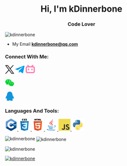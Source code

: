 <h1 align="center">Hi, I'm kDinnerbone</h1>
<h3 align="center">Code Lover</h3>

<p align="left"> <img src="https://komarev.com/ghpvc/?username=kdinnerbone&label=Profile%20views&color=66b0ff&style=flat" alt="kdinnerbone" /> </p>

- My Email **kdinnerbone@qq.com**

<h3 align="left">Connect With Me:</h3>
<p align="left">
<a href="https://twitter.com/kdinnerbone_" target="blank"><img align="center" src="/File/Twitter.png" alt="kdinnerbone_" height="30" width="30" /></a>
<a href="https://t.me/kdinnerbone_" target="blank"><img align="center" src="/File/Telegram.png" alt="kdinnerbone_" height="30" width="30" /></a>
<a href="https://space.bilibili.com/1535075136" target="blank"><img align="center" src="/File/Bilibili.png" height="30" width="30" /></a>
</p>
<a href="https://weixin.qq.com/kDinnerbone" target="blank"><img align="center" src="/File/WeiXin.png" height="30" width="30" /></a>
</p>
<a href="http://api.mmp.cc/api/qqhome?text=1493036504" target="blank"><img align="center" src="/File/Qq.png" height="30" width="30" /></a>
</p>

<h3 align="left">Languages And Tools:</h3>
<p align="left"> <a href="https://www.w3schools.com/cpp/" target="_blank" rel="noreferrer"> <img src="https://raw.githubusercontent.com/devicons/devicon/master/icons/cplusplus/cplusplus-original.svg" alt="cplusplus" width="40" height="40"/> </a> <a href="https://www.w3schools.com/css/" target="_blank" rel="noreferrer"> <img src="https://raw.githubusercontent.com/devicons/devicon/master/icons/css3/css3-original-wordmark.svg" alt="css3" width="40" height="40"/> </a> <a href="https://www.w3.org/html/" target="_blank" rel="noreferrer"> <img src="https://raw.githubusercontent.com/devicons/devicon/master/icons/html5/html5-original-wordmark.svg" alt="html5" width="40" height="40"/> </a> <a href="https://www.java.com" target="_blank" rel="noreferrer"> <img src="https://raw.githubusercontent.com/devicons/devicon/master/icons/java/java-original.svg" alt="java" width="40" height="40"/> </a> <a href="https://developer.mozilla.org/en-US/docs/Web/JavaScript" target="_blank" rel="noreferrer"> <img src="https://raw.githubusercontent.com/devicons/devicon/master/icons/javascript/javascript-original.svg" alt="javascript" width="40" height="40"/> </a> <a href="https://www.python.org" target="_blank" rel="noreferrer"> <img src="https://raw.githubusercontent.com/devicons/devicon/master/icons/python/python-original.svg" alt="python" width="40" height="40"/> </a> </p>

<p><img align="left" src="https://github-readme-stats.vercel.app/api/top-langs?username=kdinnerbone&show_icons=true&locale=en&layout=compact" alt="kdinnerbone" /></p>

<p>&nbsp;<img align="center" src="https://github-readme-stats.vercel.app/api?username=kdinnerbone&show_icons=true&locale=en" alt="kdinnerbone" /></p>

<p><img align="center" src="https://github-readme-streak-stats.herokuapp.com/?user=kdinnerbone&" alt="kdinnerbone" /></p>

<p align="left"> <a href="https://github.com/ryo-ma/github-profile-trophy"><img src="https://github-profile-trophy.vercel.app/?username=kdinnerbone" alt="kdinnerbone" /></a> </p>
